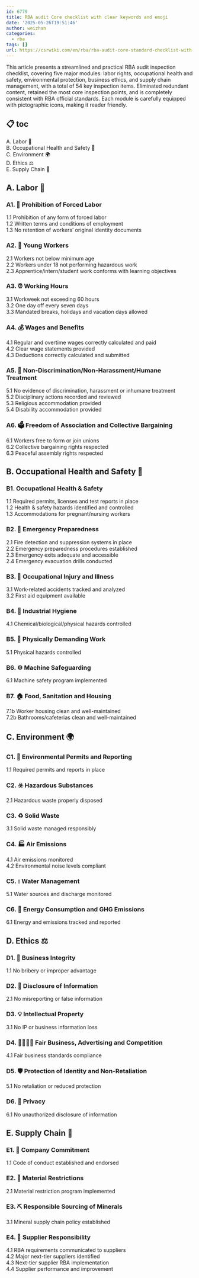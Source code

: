 ```yaml
---
id: 6779
title: RBA audit Core checklist with clear keywords and emoji
date: '2025-05-26T19:51:46'
author: weizhan
categories:
  - rba
tags: []
url: https://csrwiki.com/en/rba/rba-audit-core-standard-checklist-with-emoji
---
```


This article presents a streamlined and practical RBA audit inspection checklist, covering five major modules: labor rights, occupational health and safety, environmental protection, business ethics, and supply chain management, with a total of 54 key inspection items. Eliminated redundant content, retained the most core inspection points, and is completely consistent with RBA official standards. Each module is carefully equipped with pictographic icons, making it reader friendly.

## 📋 toc

A. Labor 👷\
B. Occupational Health and Safety 🦺\
C. Environment 🌍\
D. Ethics ⚖️\
E. Supply Chain 🔗

## A. Labor 👷

### A1. 🚫 Prohibition of Forced Labor

1.1 Prohibition of any form of forced labor\
1.2 Written terms and conditions of employment\
1.3 No retention of workers’ original identity documents

### A2. 👦 Young Workers

2.1 Workers not below minimum age\
2.2 Workers under 18 not performing hazardous work\
2.3 Apprentice/intern/student work conforms with learning objectives

### A3. ⏰ Working Hours

3.1 Workweek not exceeding 60 hours\
3.2 One day off every seven days\
3.3 Mandated breaks, holidays and vacation days allowed

### A4. 💰 Wages and Benefits

4.1 Regular and overtime wages correctly calculated and paid\
4.2 Clear wage statements provided\
4.3 Deductions correctly calculated and submitted

### A5. 🤝 Non-Discrimination/Non-Harassment/Humane Treatment

5.1 No evidence of discrimination, harassment or inhumane treatment\
5.2 Disciplinary actions recorded and reviewed\
5.3 Religious accommodation provided\
5.4 Disability accommodation provided

### A6. 🗳️ Freedom of Association and Collective Bargaining

6.1 Workers free to form or join unions\
6.2 Collective bargaining rights respected\
6.3 Peaceful assembly rights respected

## B. Occupational Health and Safety 🦺

### B1. Occupational Health & Safety

1.1 Required permits, licenses and test reports in place\
1.2 Health & safety hazards identified and controlled\
1.3 Accommodations for pregnant/nursing workers

### B2. 🚨 Emergency Preparedness

2.1 Fire detection and suppression systems in place\
2.2 Emergency preparedness procedures established\
2.3 Emergency exits adequate and accessible\
2.4 Emergency evacuation drills conducted

### B3. 🏥 Occupational Injury and Illness

3.1 Work-related accidents tracked and analyzed\
3.2 First aid equipment available

### B4. 🧪 Industrial Hygiene

4.1 Chemical/biological/physical hazards controlled

### B5. 💪 Physically Demanding Work

5.1 Physical hazards controlled

### B6. ⚙️ Machine Safeguarding

6.1 Machine safety program implemented

### B7. 🏠 Food, Sanitation and Housing

7.1b Worker housing clean and well-maintained\
7.2b Bathrooms/cafeterias clean and well-maintained

## C. Environment 🌍

### C1. 📄 Environmental Permits and Reporting

1.1 Required permits and reports in place

### C2. ☣️ Hazardous Substances

2.1 Hazardous waste properly disposed

### C3. ♻️ Solid Waste

3.1 Solid waste managed responsibly

### C4. 🏭 Air Emissions

4.1 Air emissions monitored\
4.2 Environmental noise levels compliant

### C5. 💧 Water Management

5.1 Water sources and discharge monitored

### C6. 🔋 Energy Consumption and GHG Emissions

6.1 Energy and emissions tracked and reported

## D. Ethics ⚖️

### D1. 🤲 Business Integrity

1.1 No bribery or improper advantage

### D2. 📢 Disclosure of Information

2.1 No misreporting or false information

### D3. 💡 Intellectual Property

3.1 No IP or business information loss

### D4. 🏃‍♂️🏃‍♀️ Fair Business, Advertising and Competition

4.1 Fair business standards compliance

### D5. 🛡️ Protection of Identity and Non-Retaliation

5.1 No retaliation or reduced protection

### D6. 🔐 Privacy

6.1 No unauthorized disclosure of information

## E. Supply Chain 🔗

### E1. 🏢 Company Commitment

1.1 Code of conduct established and endorsed

### E2. 🚧 Material Restrictions

2.1 Material restriction program implemented

### E3. ⛏️ Responsible Sourcing of Minerals

3.1 Mineral supply chain policy established

### E4. 🤝 Supplier Responsibility

4.1 RBA requirements communicated to suppliers\
4.2 Major next-tier suppliers identified\
4.3 Next-tier supplier RBA implementation\
4.4 Supplier performance and improvement
